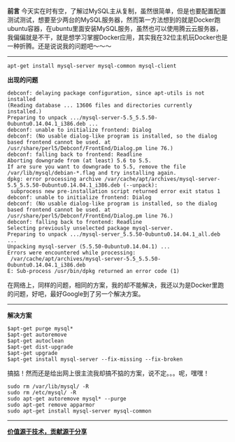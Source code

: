 **前言**
今天实在时有空，了解过MySQL主从复制，虽然很简单，但是也要配置配置测试测试，想要至少两台的MySQL服务器，然而第一方法想到的就是Docker跑ubuntu容器，在ubuntu里面安装MySQL服务，虽然也可以使用腾云云服务器，我偏偏就是不干，就是想学习掌握Docker应用，其实我在32位主机玩Docker也是一种折腾。还是说说我的问题吧～～～
___
~~~
apt-get install mysql-server mysql-common mysql-client
~~~
**出现的问题**
~~~
debconf: delaying package configuration, since apt-utils is not installed
(Reading database ... 13606 files and directories currently installed.)
Preparing to unpack .../mysql-server-5.5_5.5.50-0ubuntu0.14.04.1_i386.deb ...
debconf: unable to initialize frontend: Dialog
debconf: (No usable dialog-like program is installed, so the dialog based frontend cannot be used. at /usr/share/perl5/Debconf/FrontEnd/Dialog.pm line 76.)
debconf: falling back to frontend: Readline
Aborting downgrade from (at least) 5.6 to 5.5.
If are sure you want to downgrade to 5.5, remove the file
/var/lib/mysql/debian-*.flag and try installing again.
dpkg: error processing archive /var/cache/apt/archives/mysql-server-5.5_5.5.50-0ubuntu0.14.04.1_i386.deb (--unpack):
 subprocess new pre-installation script returned error exit status 1
debconf: unable to initialize frontend: Dialog
debconf: (No usable dialog-like program is installed, so the dialog based frontend cannot be used. at /usr/share/perl5/Debconf/FrontEnd/Dialog.pm line 76.)
debconf: falling back to frontend: Readline
Selecting previously unselected package mysql-server.
Preparing to unpack .../mysql-server_5.5.50-0ubuntu0.14.04.1_all.deb ...
Unpacking mysql-server (5.5.50-0ubuntu0.14.04.1) ...
Errors were encountered while processing:
 /var/cache/apt/archives/mysql-server-5.5_5.5.50-0ubuntu0.14.04.1_i386.deb
E: Sub-process /usr/bin/dpkg returned an error code (1)

~~~
在网络上，同样的问题，相同的方案，我的却不能解决，我还以为是Docker里跑的问题，好吧，最好Google到了另一个解决方案。
___
**解决方案**
~~~ 
$apt-get purge mysql*
$apt-get autoremove
$apt-get autoclean
$apt-get dist-upgrade
$apt-get upgrade
$apt-get install mysql-server --fix-missing --fix-broken
~~~
搞掂！然而还是给出网上很主流我却搞不掂的方案，说不定。。。呢，嘿嘿！
~~~
sudo rm /var/lib/mysql/ -R
sudo rm /etc/mysql/ -R
sudo apt-get autoremove mysql* --purge
sudo apt-get remove apparmor
sudo apt-get install mysql-server mysql-common
~~~

___
**[价值源于技术，贡献源于分享](https://github.com/alicfeng)**
